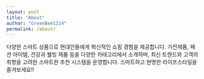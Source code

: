 ```yaml
---
layout: post
title: "About"
author: "GreenBee1214"
permalink: /about/
---
```


다양한 스마트 상품으로 현대인들에게 혁신적인 쇼핑 경험을 제공합니다. 
가전제품, 패션 아이템, 건강과 웰빙 제품 등을 다양한 카테고리에서 소개하며, 최신 트렌드와 고객의 취향을 고려한 스마트한 추천 시스템을 운영합니다. 
스마트하고 현명한 라이프스타일을 즐겨보세요!!
